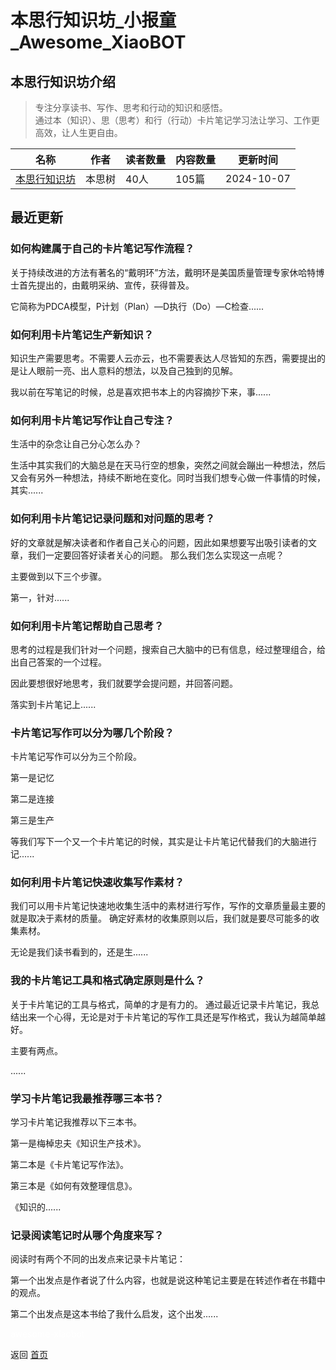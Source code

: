# 本思行知识坊_小报童_Awesome_XiaoBOT

## 本思行知识坊介绍
> 专注分享读书、写作、思考和行动的知识和感悟。    
通过本（知识）、思（思考）和行（行动）卡片笔记学习法让学习、工作更高效，让人生更自由。  
  


|名称|作者|读者数量|内容数量|更新时间|
|---|---|---|---|---|
|[本思行知识坊](https://xiaobot.net/p/haizhilan0423?refer=0b133df9-27dc-423b-8101-639049001c13)|本思树|40人|105篇|2024-10-07|

## 最近更新
### 如何构建属于自己的卡片笔记写作流程？

关于持续改进的方法有著名的“戴明环”方法，戴明环是美国质量管理专家休哈特博士首先提出的，由戴明采纳、宣传，获得普及。

它简称为PDCA模型，P计划（Plan）—D执行（Do）—C检查......

### 如何利用卡片笔记生产新知识？

知识生产需要思考。不需要人云亦云，也不需要表达人尽皆知的东西，需要提出的是让人眼前一亮、出人意料的想法，以及自己独到的见解。

我以前在写笔记的时候，总是喜欢把书本上的内容摘抄下来，事......

### 如何利用卡片笔记写作让自己专注？

生活中的杂念让自己分心怎么办？

生活中其实我们的大脑总是在天马行空的想象，突然之间就会蹦出一种想法，然后又会有另外一种想法，持续不断地在变化。同时当我们想专心做一件事情的时候，其实......

### 如何利用卡片笔记记录问题和对问题的思考？

好的文章就是解决读者和作者自己关心的问题，因此如果想要写出吸引读者的文章，我们一定要回答好读者关心的问题。 那么我们怎么实现这一点呢？

主要做到以下三个步骤。

第一，针对......

### 如何利用卡片笔记帮助自己思考？

思考的过程是我们针对一个问题，搜索自己大脑中的已有信息，经过整理组合，给出自己答案的一个过程。

因此要想很好地思考，我们就要学会提问题，并回答问题。

落实到卡片笔记上......

### 卡片笔记写作可以分为哪几个阶段？

卡片笔记写作可以分为三个阶段。

第一是记忆

第二是连接

第三是生产

等我们写下一个又一个卡片笔记的时候，其实是让卡片笔记代替我们的大脑进行记......

### 如何利用卡片笔记快速收集写作素材？

我们可以用卡片笔记快速地收集生活中的素材进行写作，写作的文章质量最主要的就是取决于素材的质量。 确定好素材的收集原则以后，我们就是要尽可能多的收集素材。

无论是我们读书看到的，还是生......

### 我的卡片笔记工具和格式确定原则是什么？

关于卡片笔记的工具与格式，简单的才是有力的。 通过最近记录卡片笔记，我总结出来一个心得，无论是对于卡片笔记的写作工具还是写作格式，我认为越简单越好。

主要有两点。

......

### 学习卡片笔记我最推荐哪三本书？

学习卡片笔记我推荐以下三本书。

第一是梅棹忠夫《知识生产技术》。

第二本是《卡片笔记写作法》。

第三本是《如何有效整理信息》。

《知识的......

### 记录阅读笔记时从哪个角度来写？

阅读时有两个不同的出发点来记录卡片笔记：

第一个出发点是作者说了什么内容，也就是说这种笔记主要是在转述作者在书籍中的观点。

第二个出发点是这本书给了我什么启发，这个出发......


<a href="https://github.com/Reno9527/awesome-xiaobot" style="color: white; text-decoration: none;">awesome-xiaobot</a>

返回 [首页](../README.md)
